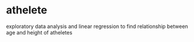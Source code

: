 # athelete
exploratory data analysis and linear regression to find relationship between age and height of atheletes
